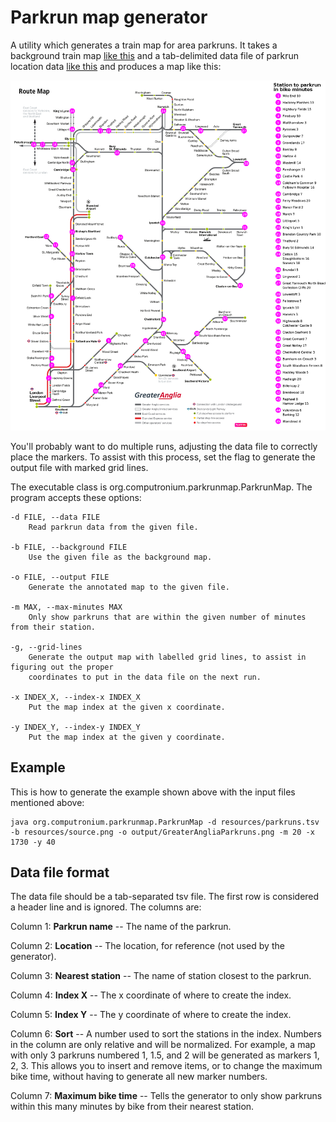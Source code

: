 # Parkrun map generator

A utility which generates a train map for area parkruns.  It takes a background train
map [like this](resources/source.png) and a tab-delimited data file of parkrun location
data [like this](resources/parkruns.tsv) and produces a map like this:

![East Anglia parkruns by train](output/GreaterAngliaParkruns.png)

You'll probably want to do multiple runs, adjusting the data file to correctly place the
markers.  To assist with this process, set the flag to generate the output file with
marked grid lines.

The executable class is org.computronium.parkrunmap.ParkrunMap.  The program accepts these options:

    -d FILE, --data FILE
        Read parkrun data from the given file.

    -b FILE, --background FILE
        Use the given file as the background map.

    -o FILE, --output FILE
        Generate the annotated map to the given file.

    -m MAX, --max-minutes MAX
        Only show parkruns that are within the given number of minutes from their station.

    -g, --grid-lines
        Generate the output map with labelled grid lines, to assist in figuring out the proper
        coordinates to put in the data file on the next run.

    -x INDEX_X, --index-x INDEX_X
        Put the map index at the given x coordinate.

    -y INDEX_Y, --index-y INDEX_Y
        Put the map index at the given y coordinate.

## Example

This is how to generate the example shown above with the input files mentioned above:

    java org.computronium.parkrunmap.ParkrunMap -d resources/parkruns.tsv -b resources/source.png -o output/GreaterAngliaParkruns.png -m 20 -x 1730 -y 40

## Data file format

The data file should be a tab-separated tsv file.  The first row is considered a header line and is ignored.  The columns are:

Column 1: **Parkrun name** -- The name of the parkrun.

Column 2: **Location** -- The location, for reference (not used by the generator).

Column 3: **Nearest station** -- The name of station closest to the parkrun.

Column 4: **Index X** -- The x coordinate of where to create the index.

Column 5: **Index Y** -- The y coordinate of where to create the index.

Column 6: **Sort** -- A number used to sort the stations in the index.  Numbers in the column are only relative and
will be normalized.  For example, a map with only 3 parkruns numbered 1, 1.5, and 2 will be generated as markers 1, 2, 3.
This allows you to insert and remove items, or to change the maximum bike time, without having to generate all new
marker numbers.

Column 7: **Maximum bike time** -- Tells the generator to only show parkruns within this many minutes by bike from
their nearest station.
